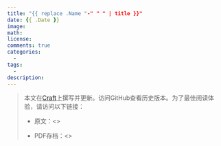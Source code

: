 ```yaml
---
title: "{{ replace .Name "-" " " | title }}"
date: {{ .Date }}
image: 
math: 
license: 
comments: true
categories:
  - 
tags:
  - 
description: 
---
```


> 本文在[Craft](https://www.craft.do)上撰写并更新。访问GitHub查看历史版本。为了最佳阅读体验，请访问以下链接：
>  
> - 原文：<>
>  
> - PDF存档：<>

